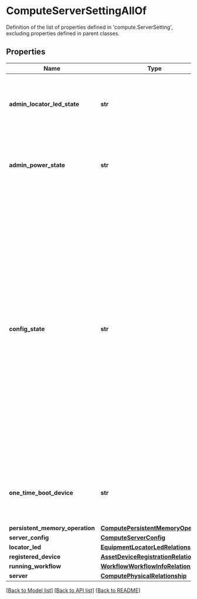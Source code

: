 # ComputeServerSettingAllOf

Definition of the list of properties defined in 'compute.ServerSetting', excluding properties defined in parent classes.
## Properties
Name | Type | Description | Notes
------------ | ------------- | ------------- | -------------
**admin_locator_led_state** | **str** | User configured state of the locator LED for the server. | [optional]  if omitted the server will use the default value of "None"
**admin_power_state** | **str** | User configured power state of the server. | [optional]  if omitted the server will use the default value of "Policy"
**config_state** | **str** | The configured state of these settings in the target server. The value is any one of Applied, Applying, Failed. Applied - This state denotes that the settings are applied successfully in the target server. Applying - This state denotes that the settings are being applied in the target server. Failed - This state denotes that the settings could not be applied in the target server. | [optional] [readonly]  if omitted the server will use the default value of "Applied"
**one_time_boot_device** | **str** | The name of the device chosen by user for configuring One-Time Boot device. | [optional] 
**persistent_memory_operation** | [**ComputePersistentMemoryOperation**](ComputePersistentMemoryOperation.md) |  | [optional] 
**server_config** | [**ComputeServerConfig**](ComputeServerConfig.md) |  | [optional] 
**locator_led** | [**EquipmentLocatorLedRelationship**](EquipmentLocatorLedRelationship.md) |  | [optional] 
**registered_device** | [**AssetDeviceRegistrationRelationship**](AssetDeviceRegistrationRelationship.md) |  | [optional] 
**running_workflow** | [**WorkflowWorkflowInfoRelationship**](WorkflowWorkflowInfoRelationship.md) |  | [optional] 
**server** | [**ComputePhysicalRelationship**](ComputePhysicalRelationship.md) |  | [optional] 

[[Back to Model list]](../README.md#documentation-for-models) [[Back to API list]](../README.md#documentation-for-api-endpoints) [[Back to README]](../README.md)


